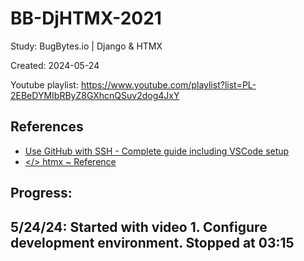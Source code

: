 # BB-DjHTMX-2021
Study: BugBytes.io | Django &amp; HTMX

Created: 2024-05-24

Youtube playlist: https://www.youtube.com/playlist?list=PL-2EBeDYMIbRByZ8GXhcnQSuv2dog4JxY

## References
- [Use GitHub with SSH - Complete guide including VSCode setup](https://awsm.page/git/use-github-with-ssh-complete-guide-including-vscode-setup/)
- [</> htmx ~ Reference](https://htmx.org/reference/)


## Progress:
5/24/24: Started with video 1. Configure development environment. 
    Stopped at 03:15
--

